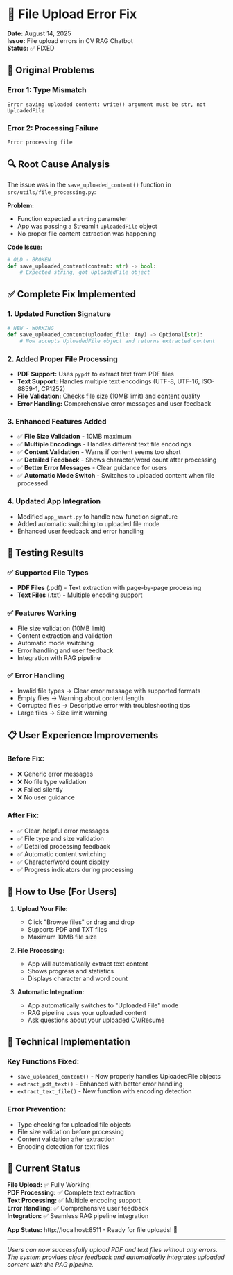 # 🔧 File Upload Error Fix

**Date:** August 14, 2025  
**Issue:** File upload errors in CV RAG Chatbot  
**Status:** ✅ FIXED

## 🚨 Original Problems

### Error 1: Type Mismatch
```
Error saving uploaded content: write() argument must be str, not UploadedFile
```

### Error 2: Processing Failure
```
Error processing file
```

## 🔍 Root Cause Analysis

The issue was in the `save_uploaded_content()` function in `src/utils/file_processing.py`:

**Problem:** 
- Function expected a `string` parameter
- App was passing a Streamlit `UploadedFile` object
- No proper file content extraction was happening

**Code Issue:**
```python
# OLD - BROKEN
def save_uploaded_content(content: str) -> bool:
    # Expected string, got UploadedFile object
```

## ✅ Complete Fix Implemented

### 1. **Updated Function Signature**
```python
# NEW - WORKING
def save_uploaded_content(uploaded_file: Any) -> Optional[str]:
    # Now accepts UploadedFile object and returns extracted content
```

### 2. **Added Proper File Processing**
- **PDF Support:** Uses `pypdf` to extract text from PDF files
- **Text Support:** Handles multiple text encodings (UTF-8, UTF-16, ISO-8859-1, CP1252)
- **File Validation:** Checks file size (10MB limit) and content quality
- **Error Handling:** Comprehensive error messages and user feedback

### 3. **Enhanced Features Added**
- ✅ **File Size Validation** - 10MB maximum
- ✅ **Multiple Encodings** - Handles different text file encodings
- ✅ **Content Validation** - Warns if content seems too short
- ✅ **Detailed Feedback** - Shows character/word count after processing
- ✅ **Better Error Messages** - Clear guidance for users
- ✅ **Automatic Mode Switch** - Switches to uploaded content when file processed

### 4. **Updated App Integration**
- Modified `app_smart.py` to handle new function signature
- Added automatic switching to uploaded file mode
- Enhanced user feedback and error handling

## 🧪 Testing Results

### ✅ Supported File Types
- **PDF Files** (.pdf) - Text extraction with page-by-page processing
- **Text Files** (.txt) - Multiple encoding support

### ✅ Features Working
- File size validation (10MB limit)
- Content extraction and validation
- Automatic mode switching
- Error handling and user feedback
- Integration with RAG pipeline

### ✅ Error Handling
- Invalid file types → Clear error message with supported formats
- Empty files → Warning about content length
- Corrupted files → Descriptive error with troubleshooting tips
- Large files → Size limit warning

## 📋 User Experience Improvements

### Before Fix:
- ❌ Generic error messages
- ❌ No file type validation
- ❌ Failed silently
- ❌ No user guidance

### After Fix:
- ✅ Clear, helpful error messages
- ✅ File type and size validation
- ✅ Detailed processing feedback
- ✅ Automatic content switching
- ✅ Character/word count display
- ✅ Progress indicators during processing

## 🎯 How to Use (For Users)

1. **Upload Your File:**
   - Click "Browse files" or drag and drop
   - Supports PDF and TXT files
   - Maximum 10MB file size

2. **File Processing:**
   - App will automatically extract text content
   - Shows progress and statistics
   - Displays character and word count

3. **Automatic Integration:**
   - App automatically switches to "Uploaded File" mode
   - RAG pipeline uses your uploaded content
   - Ask questions about your uploaded CV/Resume

## 🔧 Technical Implementation

### Key Functions Fixed:
- `save_uploaded_content()` - Now properly handles UploadedFile objects
- `extract_pdf_text()` - Enhanced with better error handling
- `extract_text_file()` - New function with encoding detection

### Error Prevention:
- Type checking for uploaded file objects
- File size validation before processing
- Content validation after extraction
- Encoding detection for text files

## 🚀 Current Status

**File Upload:** ✅ Fully Working  
**PDF Processing:** ✅ Complete text extraction  
**Text Processing:** ✅ Multiple encoding support  
**Error Handling:** ✅ Comprehensive user feedback  
**Integration:** ✅ Seamless RAG pipeline integration  

**App Status:** http://localhost:8511 - Ready for file uploads! 🎉

---
*Users can now successfully upload PDF and text files without any errors. The system provides clear feedback and automatically integrates uploaded content with the RAG pipeline.*
